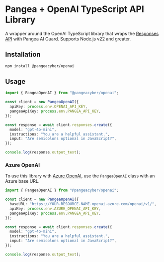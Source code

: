 # Pangea + OpenAI TypeScript API Library

A wrapper around the OpenAI TypeScript library that wraps the [Responses API](https://platform.openai.com/docs/api-reference/responses)
with Pangea AI Guard. Supports Node.js v22 and greater.

## Installation

```bash
npm install @pangeacyber/openai
```

## Usage

```typescript
import { PangeaOpenAI } from "@pangeacyber/openai";

const client = new PangeaOpenAI({
  apiKey: process.env.OPENAI_API_KEY,
  pangeaApiKey: process.env.PANGEA_API_KEY,
});

const response = await client.responses.create({
  model: "gpt-4o-mini",
  instructions: "You are a helpful assistant.",
  input: "Are semicolons optional in JavaScript?",
});

console.log(response.output_text);
```

### Azure OpenAI

To use this library with [Azure OpenAI](https://learn.microsoft.com/azure/ai-services/openai/overview),
use the `PangeaOpenAI` class with an Azure base URL.

```typescript
import { PangeaOpenAI } from "@pangeacyber/openai";

const client = new PangeaOpenAI({
  baseURL: "https://YOUR-RESOURCE-NAME.openai.azure.com/openai/v1/",
  apiKey: process.env.AZURE_OPENAI_API_KEY,
  pangeaApiKey: process.env.PANGEA_API_KEY,
});

const response = await client.responses.create({
  model: "gpt-4o-mini",
  instructions: "You are a helpful assistant.",
  input: "Are semicolons optional in JavaScript?",
});

console.log(response.output_text);
```
